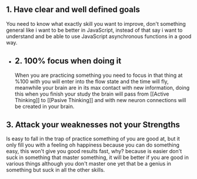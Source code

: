 ## 1. Have clear and well defined goals
You need to know what exactly skill you want to improve, don't something general like i want to be better in JavaScript, instead of that say i want to understand and be able to use JavaScript asynchronous functions in a good way.
- ## 2. 100% focus when doing it
  When you are practicing something you need to focus in that thing at %100 with you will enter into the flow state and the time will fly, meanwhile your brain are in its max contact with new information, doing this when you finish your study the brain will pass from [[Active Thinking]] to [[Pasive Thinking]] and with new neuron connections will be created in your brain.
## 3. Attack your weaknesses not your Strengths
Is easy to fall in the trap of practice something of you are good at, but it only fill you with a feeling oh happiness because you can do something easy, this won't give you good results fast, why? because is easier don't suck in something that master something, it will be better if you are good in various things although you don't master one yet that be a genius in something but suck in all the other skills.